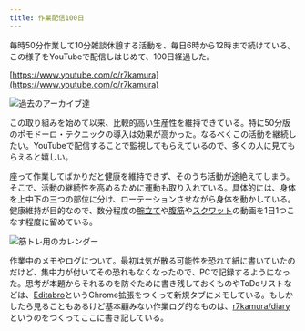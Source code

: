 ```yaml
---
title: 作業配信100日
---
```

毎時50分作業して10分雑談休憩する活動を、毎日6時から12時まで続けている。この様子をYouTubeで配信しはじめて、100日経過した。

[https://www.youtube.com/c/r7kamura](https://www.youtube.com/c/r7kamura)

![](https://lh3.googleusercontent.com/docs/ADP-6oHFh4p96DKhfutRiPWMKIxLDMorVRFgLsTZAZKHcJGS9CdNRrG4eqr_JU9igzeJOD9jV9lSj4VjyCVG7Os_nCEOGVGINuftSxKLpSMOlsOMlBdP6OVa4gGsZTlR2M6VS7AAhV0S9sfkXEwjftJ1eelqt-vhyk94ETTDEFlOsrVWtrofaL8nWthFUEpkQp4P6LT141mUmcZUlSBy34MjPGrZy5byNx5FGbeZDiBNkDJnCQ71kYfEUCAoPp6y3HkBbnZpJMnyotePQcJmaFIru3BrVqirw-ElN94nAmlT-ZIbRj7j_Q4riazr-J8MAeTZrHckqQKb0TTLSJrBgM7CToyW36p2yezQXOEkwivVlTKZvwcCg_SC3NzQDsxiQhVPju2wxOXvpQ0ajw4CdVgYhAlJKEpyXg6GhW42r8Pm3OJCl4yMmVm9YX9ZNJsgpIIdi8sfN2t2V6REw8XuodZkDCxHrDQ2xs2OWlyyXoPi7EDmed4Cvyoh3BMOgtAONQNxy7MIC5JbGVaXC_jR90Bf2QgxvshRrymy3VUEYeUfHCvysT9X0cWv2w39y6Iajl90IV4EDEaGhqNXulhRZZFitiLTlgztkbVCeTw7Ro7IsPRPbXXqqI1tlOFrRZX0QJMqBPgMgty4TIZH7unFk0qqon9ODMjlOgupkPAVITt9BRYDi9vNM6nUAcOw190DfGFRqAVO26qakfbTuhavJqWDtc_FO0ZcQB8Ws-TMah5U29DKYoI0DkFUuXEloWLI1wH7GUS6r-JtXVkjUgmTbJGrzDxO6nAwx-V3IfrvHcUXKJeXPebhKKTZdYqUx8eYm4l9fW6CmD78g8ftZDSaEBMS-OFg6ZJi3iHttqltvzdIPCB4glnpZiJRfieIJsdf1tMh7Ca6VJ-c7iGVG1Q939rTrQ9jQQ4Zjl4-IPajDkgQ9n38pAXwtdjqLnfp-KATaKKYuqjuWtVhZkbmHsYPcACYJBodGBoaAYKzRcsOxDc1BEyyeDAkxC6VkboXzYHfPUvpbVqfj6BjYtr_2R_YJ91e9UUD2Yf4Q-suCOXv8pYGnZD-Cxtg59Yp739zBKhCr6Oz1g-Or9QFVrllXhwqmL7jTcKUvo2cUksAY2XSMgEZTOzWLC1mndqCDkL4-ecb6Nym5fEAo39i6mnTMcLKdlCFqIj0tqQR7dtvG3xFhbjtSi0_jWsONdgJPnwqpxxftGL9NA2ER7XNQsWPkj-JkvCrsjG0ayFIV3V9k4cKYSUfSRiDYM99sg "過去のアーカイブ達")

この取り組みを始めて以来、比較的高い生産性を維持できている。特に50分版のポモドーロ・テクニックの導入は効果が高かった。なるべくこの活動を継続したい。YouTubeで配信することで監視してもらえているので、多くの人に見てもらえると嬉しい。

座って作業してばかりだと健康を維持できず、そのうち活動が途絶えてしまう。そこで、活動の継続性を高めるために運動も取り入れている。具体的には、身体を上中下の三つの部位に分け、ローテーションさせながら身体を動かしている。健康維持が目的なので、数分程度の[腕立て](https://www.youtube.com/watch?v=AL6KJ4gPx0c)や[腹筋](https://www.youtube.com/watch?v=RXlnM5K6vMc)や[スクワット](https://www.youtube.com/watch?v=LOuh44mpQRg)の動画を1日1つこなす程度に留めている。

![](https://lh3.googleusercontent.com/docs/ADP-6oEUDzfvk-GBmMFz104GEuLLVZg4kmcwOjY04VUbS7tROwEV___lRSg0ld6tn9f8Nr4KKPPvwwaFlyv580ZcXqjMpz6gVujbyFC5grzIEuntar_Ni1hwvze4hwweagOmvlFdPJdNAd4ux060_pyD9a_s0A_Qty8l5r1hnLa7O30yHmnKnzS9z5_mXltWopF_V2xPtbg4PC02-BYuQME4slNOTaobUHpT3I6WYcKRSd4VVLe3sP1_exV3BDEyH-pB9FdyZULHcA5VIwGEu9wHOOcfYDDAuKVCFDZTWsO7HaK-9_Qi7MD9nrlNMaHnjplORwrWNLxhS5v4AW9K1Q135dCwUZZW81ZK_Qc0Cfs1VGSc8MVA0FFC4Ux69rCYuHiUNGA-DV_fFzXB88IN996BcxyawAOIW0lY3GSAxtMlmgUuFb29wf4whLApGD1fMWGg59cy8SMMSFu0bRnKeDkrz2i8inJZ2VQDJgbfRGDFwbzWxF2D9Z-X68JiVlZVSdl62H6DiDiCZoVoErx4ufT8uXcb6PEzyiC96q0-bd0Lg22kMp0TXpR2jgWx3mn5n4mqUX6ntuROmmXga7OwBqZqtPsr1z3L7f6x_fAV0_nAZwPnfFCpzbLY6ks1fpk2RAgpJrdw0stmeP5ML6kQ0KQNfNcxtuii9BA5OBuPm9eo3x0XMmszbRoC-HFCwE2dI3z_VxNlGMkEa-7wtNJrm-vxkb3Yjt0YxkjVxIZU1Zr_gKiKLHJzt45KqH9FmvG5KYpdeIcNSOsRt8AVVEgN5hp0Bix9rA0MxxKPyUSzF1-XsXGyPNd95jsLfloYOobbrCfArnTl47PqnZEUBt-I8JDl2w5QsNkKfH2P7xL8-VcmpP3hiInug-3MVf23D3f7YHUXJNbQqjcMHbNNRQz8jYgfXMhsJIwGYlY-WvUOwhd82DAmY5Kpr-tiKsHEz6atabIVx8T9PlVKwJiznHgGzc_sFMP7pM67_iRvMyGKp93ap-176j2hf1kMqe3P-Cm9H-xzFWk5_pY1Ce7efbf4i4u5k-TaLmcBo7qCWHY_rHbBpTFl-W_1kTVmWAiNx54xhQqu53XWyJiseDbAhcsPOKi_uvQSdj8ouxHJQqTZsgDFbsImwNK5r123Kd8wsZ4KyBM6l8Y2o49SWMGlSQjcpP0ZzA68EuvrMt84KSCZOPFVRDb_y6vzWOixGI74gVgM1M-o5HEGOY0gjDb8WULd6G1_mZ7OvPE40HsAmxH5vkUoazKgABvC "筋トレ用のカレンダー")

作業中のメモやログについて。最初は気が散る可能性を恐れて紙に書いていたのだけど、集中力が付いてその恐れもなくなったので、PCで記録するようになった。思考が本題からそれるのを防ぐために書き残しておくものやToDoリストなどは、[Editabro](https://chrome.google.com/webstore/detail/editabro/eodgdnjgkjjlohklhoaapfhghgcoihmf)というChrome拡張をつくって新規タブにメモしている。もしかしたら見ることもあるけど基本顧みない作業ログ的なものは、[r7kamura/diary](https://r7kamura.github.io/diary/)というのをつくってここに書き記している。
